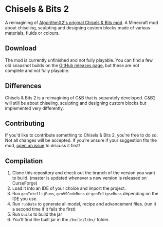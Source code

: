 # Chisels & Bits 2
A reimagining of [AlgorithmX2's original Chisels & Bits mod](https://github.com/AlgorithmX2/Chisels-and-Bits). A Minecraft mod about chiseling, sculpting and designing custom blocks made of various materials, fluids or colours.

Download
--------------
The mod is currently unfinished and not fully playable. You can find a few old snapshot builds on the [GitHub releases page](https://github.com/Aeltumn/Chisels-and-Bits-2/releases), but these are not complete and not fully playable.

Differences
--------------
Chisels & Bits 2 is a reimagining of C&B that is separately developed. C&B2 will still be about chiseling, sculpting and designing custom blocks but implemented very differently.

Contributing
--------------
If you'd like to contribute something to Chisels & Bits 2, you're free to do so. Not all changes will be accepted. If you're unsure if your suggestion fits the mod, [open an issue](https://github.com/Aeltumn/Chisels-and-Bits-2/issues) to discuss it first!

Compilation
--------------
1) Clone this repository and check out the branch of the version you want to build. (master is updated whenever a new version is released on CurseForge)
2) Load it into an IDE of your choice and import the project.
3) Run `genIntellijRuns`, `genVSCodeRuns` or `genEclipseRuns` depending on the IDE you use.
4) Run `runData` to generate all model, recipe and advancement files. (run it a second time if it fails the first)
5) Run `build` to build the jar
6) You'll find the built jar in the `/build/libs/` folder.